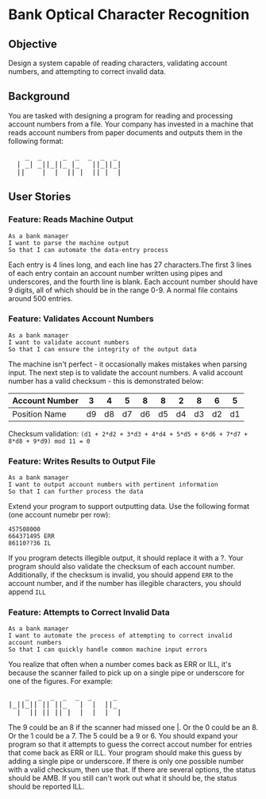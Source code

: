 # Bank Optical Character Recognition

## Objective
Design a system capable of reading characters, validating account numbers, and attempting to correct invalid data.

## Background
You are tasked with designing a program for reading and processing account numbers from a file. Your company has invested in a machine that reads account numbers from paper documents and outputs them in the following format:
<pre>
    _  _     _  _  _  _  _
  | _| _||_||_ |_   ||_||_|
  ||_  _|  | _||_|  ||_| _|
</pre>

## User Stories

### Feature: Reads Machine Output 
    
    As a bank manager 
    I want to parse the machine output
    So that I can automate the data-entry process

Each entry is 4 lines long, and each line has 27 characters.The first 3 lines of each entry contain an account number written using pipes and underscores, and the fourth line is blank. Each account number should have 9 digits, all of which should be in the range 0-9. A normal file contains around 500 entries. 


### Feature: Validates Account Numbers
    
    As a bank manager 
    I want to validate account numbers
    So that I can ensure the integrity of the output data

The machine isn't perfect - it occasionally makes mistakes when parsing input. The next step is to validate the account numbers. A valid account number has a valid checksum - this is demonstrated below:

| Account Number |   3   |   4   |   5   |   8   |   8   |   2   |   8   |   6   |   5   |
| -------------- | :---: | :---: | :---: | :---: | :---: | :---: | :---: | :---: | :---: |
| Position Name  |  d9   |  d8   |  d7   |  d6   |  d5   |  d4   |  d3   |  d2   |  d1   |

Checksum validation: ```(d1 + 2*d2 + 3*d3 + 4*d4 + 5*d5 + 6*d6 + 7*d7 + 8*d8 + 9*d9) mod 11 = 0```




### Feature: Writes Results to Output File

    As a bank manager 
    I want to output account numbers with pertinent information
    So that I can further process the data

Extend your program to support outputting data. Use the following format (one account numebr per row): 

    457508000 
    664371495 ERR 
    86110??36 IL

If you program detects illegible output, it should replace it with a ?. Your program should also validate the checksum of each account number. Additionally, if the checksum is invalid, you should append ```ERR``` to the account number,  and if the number has illegible characters, you should append ```ILL```

### Feature: Attempts to Correct Invalid Data

    As a bank manager
    I want to automate the process of attempting to correct invalid account numbers
    So that I can quickly handle common machine input errors

You realize that often when a number comes back as ERR or ILL, it's
because the scanner failed to pick up on a single pipe or underscore
for one of the figures. For example:

<pre>
    _  _  _  _  _  _     _
|_||_|| || ||_   |  |  ||_
  | _||_||_||_|  |  |  | _|
</pre>

The 9 could be an 8 if the scanner had missed one |. Or the 0 could be
an 8. Or the 1 could be a 7. The 5 could be a 9 or 6. You should expand your program so that it attempts to guess the correct accout number for entries that come back as ERR or ILL. Your program should make this guess by adding a single pipe or underscore. If there is only one possible number with a valid
checksum, then use that. If there are several options, the status
should be AMB. If you still can't work out what it should be, the status should be reported ILL.